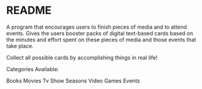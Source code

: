 # README

A program that encourages users to finish pieces of media and to attend events. Gives the users booster packs of digital text-based cards based on the minutes and effort spent on these pieces of media and those events that take place.

Collect all possible cards by accomplishing things in real life!

Categories Available:

Books
Movies
Tv Show Seasons
Video Games
Events

